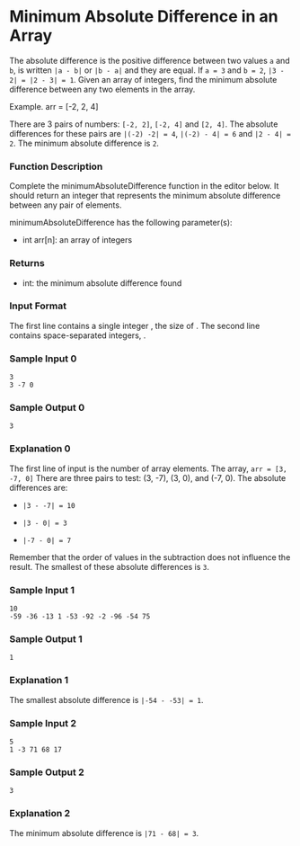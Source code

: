 # Minimum Absolute Difference in an Array

The absolute difference is the positive difference between two values `a` and `b`, is written `|a - b|` or `|b - a|` and they are equal. If `a = 3` and `b = 2`, `|3 - 2| = |2 - 3| = 1`. Given an array of integers, find the minimum absolute difference between any two elements in the array.

Example. arr = [-2, 2, 4]

There are 3 pairs of numbers: `[-2, 2]`, `[-2, 4]` and `[2, 4]`. The absolute differences for these pairs are `|(-2) -2| = 4`, `|(-2) - 4| = 6` and `|2 - 4| = 2`. The minimum absolute difference is `2`.

### Function Description

Complete the minimumAbsoluteDifference function in the editor below. It should return an integer that represents the minimum absolute difference between any pair of elements.

minimumAbsoluteDifference has the following parameter(s):

- int arr[n]: an array of integers

### Returns

- int: the minimum absolute difference found

### Input Format

The first line contains a single integer , the size of .
The second line contains  space-separated integers, .

### Sample Input 0
````
3
3 -7 0
````
### Sample Output 0
````
3
````
### Explanation 0

The first line of input is the number of array elements. The array, `arr = [3, -7, 0]` There are three pairs to test: (3, -7), (3, 0), and (-7, 0). The absolute differences are:

- `|3 - -7| = 10`

- `|3 - 0| = 3`

- `|-7 - 0| = 7`

Remember that the order of values in the subtraction does not influence the result. The smallest of these absolute differences is `3`.

### Sample Input 1
````
10
-59 -36 -13 1 -53 -92 -2 -96 -54 75
````
### Sample Output 1
````
1
````
### Explanation 1

The smallest absolute difference is `|-54 - -53| = 1`.

### Sample Input 2
````
5
1 -3 71 68 17
````
### Sample Output 2
````
3
````
### Explanation 2

The minimum absolute difference is `|71 - 68| = 3`.
